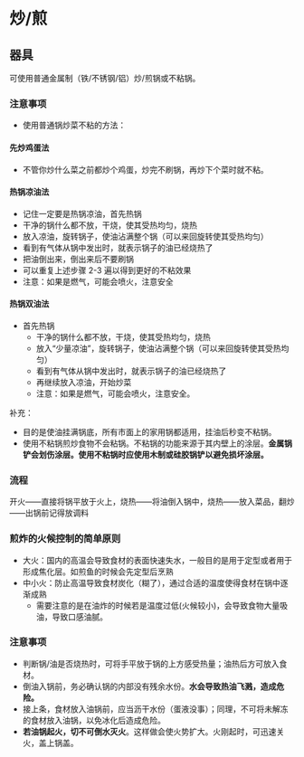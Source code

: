 
# 炒/煎

## 器具

可使用普通金属制（铁/不锈钢/铝）炒/煎锅或不粘锅。

### 注意事项

* 使用普通锅炒菜不粘的方法：

#### 先炒鸡蛋法

* 不管你炒什么菜之前都炒个鸡蛋，炒完不刷锅，再炒下个菜时就不粘。

#### 热锅凉油法

* 记住一定要是热锅凉油，首先热锅
*   干净的锅什么都不放，干烧，使其受热均匀，烧热
*   放入凉油，旋转锅子，使油沾满整个锅（可以来回旋转使其受热均匀）
*   看到有气体从锅中发出时，就表示锅子的油已经烧热了
*   把油倒出来，倒出来后不要刷锅
*   可以重复上述步骤 2-3 遍以得到更好的不粘效果
*   注意：如果是燃气，可能会喷火，注意安全

#### 热锅双油法

* 首先热锅
  * 干净的锅什么都不放，干烧，使其受热均匀，烧热
  * 放入“少量凉油”，旋转锅子，使油沾满整个锅（可以来回旋转使其受热均匀）
  * 看到有气体从锅中发出时，就表示锅子的油已经烧热了
  * 再继续放入凉油，开始炒菜
  * 注意：如果是燃气，可能会喷火，注意安全。

补充：

* 目的是使油挂满锅底，所有市面上的家用锅都适用，挂油后秒变不粘锅。
* 使用不粘锅煎炒食物不会粘锅。不粘锅的功能来源于其内壁上的涂层。**金属锅铲会划伤涂层。使用不粘锅时应使用木制或硅胶锅铲以避免损坏涂层。**

### 流程

开火——直接将锅平放于火上，烧热——将油倒入锅中，烧热——放入菜品，翻炒——出锅前记得放调料

### 煎炸的火候控制的简单原则

- 大火：国内的高温会导致食材的表面快速失水，一般目的是用于定型或者用于形成焦化层。如煎鱼的时候会先定型后烹熟
- 中小火：防止高温导致食材炭化（糊了），通过合适的温度使得食材在锅中逐渐成熟
    - 需要注意的是在油炸的时候若是温度过低(火候较小)，会导致食物大量吸油，导致口感油腻。

### 注意事项

* 判断锅/油是否烧热时，可将手平放于锅的上方感受热量；油热后方可放入食材。
* 倒油入锅前，务必确认锅的内部没有残余水份。**水会导致热油飞溅，造成危险。**
* 接上条，食材放入油锅前，应当沥干水份（蛋液没事）；同理，不可将未解冻的食材放入油锅，以免冰化后造成危险。
* **若油锅起火，切不可倒水灭火**。这样做会使火势扩大。火刚起时，可迅速关火，盖上锅盖。
